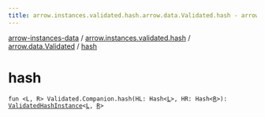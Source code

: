 ```yaml
---
title: arrow.instances.validated.hash.arrow.data.Validated.hash - arrow-instances-data
---
```


[arrow-instances-data](../../index.html) / [arrow.instances.validated.hash](../index.html) / [arrow.data.Validated](index.html) / [hash](./hash.html)

# hash

`fun <L, R> Validated.Companion.hash(HL: Hash<`[`L`](hash.html#L)`>, HR: Hash<`[`R`](hash.html#R)`>): `[`ValidatedHashInstance`](../../arrow.instances/-validated-hash-instance/index.html)`<`[`L`](hash.html#L)`, `[`R`](hash.html#R)`>`